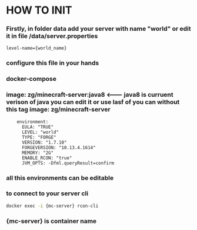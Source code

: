 # HOW TO INIT

### Firstly, in folder data add your server with name "world" or edit it in file /data/server.properties
```level-name={world_name}```
### configure this file in your hands
### docker-compose 
### image: zg/minecraft-server:java8 <--- java8 is curruent verison of java you can edit it or use lasf of you can without this tag image: zg/minecraft-server

```
    environment:
      EULA: "TRUE"
      LEVEL: "world"
      TYPE: "FORGE"
      VERSION: "1.7.10"
      FORGEVERSION: "10.13.4.1614"
      MEMORY: "2G"
      ENABLE_RCON: "true"
      JVM_OPTS: -Dfml.queryResult=confirm
```
### all this environments can be editable

### to connect to your server cli
```bash
docker exec -i {mc-server} rcon-cli
```
### {mc-server} is container name
